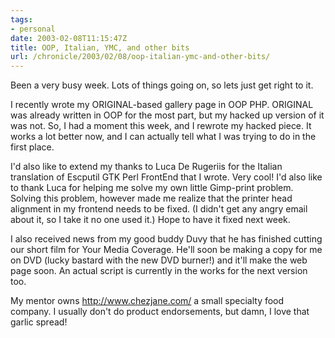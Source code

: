 ```yaml
---
tags:
- personal
date: 2003-02-08T11:15:47Z
title: OOP, Italian, YMC, and other bits
url: /chronicle/2003/02/08/oop-italian-ymc-and-other-bits/
---
```


Been a very busy week.  Lots of things going on, so lets just get right to it.

I recently wrote my ORIGINAL-based gallery page in OOP PHP.  ORIGINAL was already written in OOP for the most part, but my hacked up version of it was not.  So, I had a moment this week, and I rewrote my hacked piece.  It works a lot better now, and I can actually tell what I was trying to do in the first place.

I'd also like to extend my thanks to Luca De Rugeriis for the Italian translation of Escputil GTK Perl FrontEnd that I wrote.  Very cool!  I'd also like to thank Luca for helping me solve my own little Gimp-print problem.  Solving this problem, however made me realize that the printer head alignment in my frontend needs to be fixed.  (I didn't get any angry email about it, so I take it no one used it.)  Hope to have it fixed next week.

I also received news from my good buddy Duvy that he has finished cutting our short film for Your Media Coverage.  He'll soon be making a copy for me on DVD (lucky bastard with the new DVD burner!) and it'll make the web page soon.  An actual script is currently in the works for the next version too.

My mentor owns <a href="http://www.chezjane.com/">http://www.chezjane.com/</a> a small specialty food company.  I usually don't do product endorsements, but damn, I love that garlic spread!
